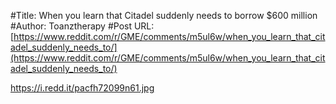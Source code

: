 #Title: When you learn that Citadel suddenly needs to borrow $600 million
#Author: Toanztherapy
#Post URL: [https://www.reddit.com/r/GME/comments/m5ul6w/when_you_learn_that_citadel_suddenly_needs_to/](https://www.reddit.com/r/GME/comments/m5ul6w/when_you_learn_that_citadel_suddenly_needs_to/)


https://i.redd.it/pacfh72099n61.jpg